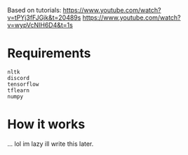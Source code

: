 Based on tutorials:
https://www.youtube.com/watch?v=tPYj3fFJGjk&t=20489s
https://www.youtube.com/watch?v=wypVcNIH6D4&t=1s
# Requirements
```
nltk
discord
tensorflow
tflearn
numpy
```

# How it works

...
lol im lazy ill write this later.
